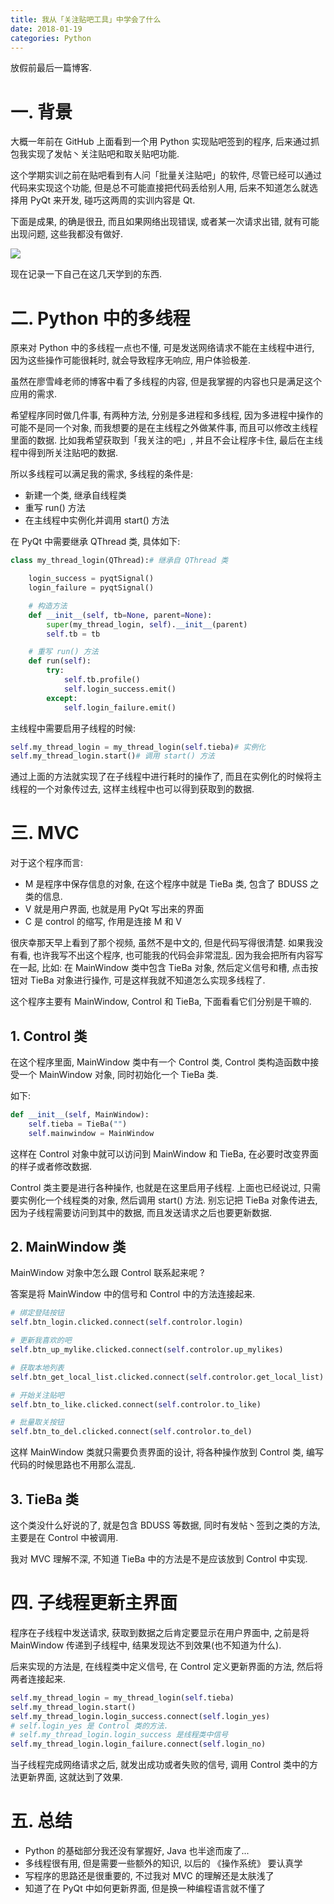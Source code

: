```yaml
---
title: 我从「关注贴吧工具」中学会了什么
date: 2018-01-19
categories: Python
---
```


放假前最后一篇博客.
<!--more-->


# 一. 背景

大概一年前在 GitHub 上面看到一个用 Python 实现贴吧签到的程序, 后来通过抓包我实现了发帖丶关注贴吧和取关贴吧功能. 

这个学期实训之前在贴吧看到有人问「批量关注贴吧」的软件, 尽管已经可以通过代码来实现这个功能, 但是总不可能直接把代码丢给别人用, 后来不知道怎么就选择用 PyQt 来开发, 碰巧这两周的实训内容是 Qt.

下面是成果, 的确是很丑, 而且如果网络出现错误, 或者某一次请求出错, 就有可能出现问题, 这些我都没有做好. 

![](https://wx1.sinaimg.cn/mw690/0065Ozb6gy1fnm4c1sye5j30h40i0js3.jpg)

现在记录一下自己在这几天学到的东西.

# 二. Python 中的多线程

原来对 Python 中的多线程一点也不懂, 可是发送网络请求不能在主线程中进行, 因为这些操作可能很耗时, 就会导致程序无响应, 用户体验极差.

虽然在廖雪峰老师的博客中看了多线程的内容, 但是我掌握的内容也只是满足这个应用的需求.

希望程序同时做几件事, 有两种方法, 分别是多进程和多线程, 因为多进程中操作的可能不是同一个对象, 而我想要的是在主线程之外做某件事, 而且可以修改主线程里面的数据. 比如我希望获取到「我关注的吧」, 并且不会让程序卡住, 最后在主线程中得到所关注贴吧的数据. 

所以多线程可以满足我的需求, 多线程的条件是:

- 新建一个类, 继承自线程类
- 重写 run() 方法
- 在主线程中实例化并调用 start() 方法

在 PyQt 中需要继承 QThread 类, 具体如下:

```python
class my_thread_login(QThread):# 继承自 QThread 类

    login_success = pyqtSignal()
    login_failure = pyqtSignal()

    # 构造方法
    def __init__(self, tb=None, parent=None):
        super(my_thread_login, self).__init__(parent)
        self.tb = tb

    # 重写 run() 方法
    def run(self):
        try:
            self.tb.profile()
            self.login_success.emit()
        except:
            self.login_failure.emit()
```

主线程中需要启用子线程的时候:

```python
self.my_thread_login = my_thread_login(self.tieba)# 实例化
self.my_thread_login.start()# 调用 start() 方法
```

通过上面的方法就实现了在子线程中进行耗时的操作了, 而且在实例化的时候将主线程的一个对象传过去, 这样主线程中也可以得到获取到的数据.



# 三. MVC

对于这个程序而言:
- M 是程序中保存信息的对象, 在这个程序中就是 TieBa 类, 包含了 BDUSS 之类的信息.
- V 就是用户界面, 也就是用 PyQt 写出来的界面
- C 是 control 的缩写, 作用是连接 M 和 V

很庆幸那天早上看到了那个视频, 虽然不是中文的, 但是代码写得很清楚. 如果我没有看, 也许我写不出这个程序, 也可能我的代码会非常混乱. 因为我会把所有内容写在一起, 比如: 在 MainWindow 类中包含 TieBa 对象, 然后定义信号和槽, 点击按钮对 TieBa 对象进行操作, 可是这样我就不知道怎么实现多线程了.

这个程序主要有 MainWindow, Control 和 TieBa, 下面看看它们分别是干嘛的.

## 1. Control 类
在这个程序里面, MainWindow 类中有一个 Control 类, Control 类构造函数中接受一个 MainWindow 对象, 同时初始化一个 TieBa 类.

如下:
```python
def __init__(self, MainWindow):
    self.tieba = TieBa("")
    self.mainwindow = MainWindow
```

这样在 Control 对象中就可以访问到 MainWindow 和 TieBa, 在必要时改变界面的样子或者修改数据.

Control 类主要是进行各种操作, 也就是在这里启用子线程. 上面也已经说过, 只需要实例化一个线程类的对象, 然后调用 start() 方法. 别忘记把 TieBa 对象传进去, 因为子线程需要访问到其中的数据, 而且发送请求之后也要更新数据.

## 2. MainWindow 类

MainWindow 对象中怎么跟 Control 联系起来呢 ? 

答案是将 MainWindow 中的信号和 Control 中的方法连接起来.

```python
# 绑定登陆按钮
self.btn_login.clicked.connect(self.controlor.login)

# 更新我喜欢的吧
self.btn_up_mylike.clicked.connect(self.controlor.up_mylikes)

# 获取本地列表
self.btn_get_local_list.clicked.connect(self.controlor.get_local_list)

# 开始关注贴吧
self.btn_to_like.clicked.connect(self.controlor.to_like)

# 批量取关按钮
self.btn_to_del.clicked.connect(self.controlor.to_del)
```

这样 MainWindow 类就只需要负责界面的设计, 将各种操作放到 Control 类, 编写代码的时候思路也不用那么混乱. 

## 3. TieBa 类

这个类没什么好说的了, 就是包含 BDUSS 等数据, 同时有发帖丶签到之类的方法, 主要是在 Control 中被调用.

我对 MVC 理解不深, 不知道 TieBa 中的方法是不是应该放到 Control 中实现.

# 四. 子线程更新主界面

程序在子线程中发送请求, 获取到数据之后肯定要显示在用户界面中, 之前是将 MainWindow 传递到子线程中, 结果发现达不到效果(也不知道为什么).

后来实现的方法是, 在线程类中定义信号, 在 Control 定义更新界面的方法, 然后将两者连接起来.

```python
self.my_thread_login = my_thread_login(self.tieba)
self.my_thread_login.start()
self.my_thread_login.login_success.connect(self.login_yes)
# self.login_yes 是 Control 类的方法. 
# self.my_thread_login.login_success 是线程类中信号
self.my_thread_login.login_failure.connect(self.login_no)
```

当子线程完成网络请求之后, 就发出成功或者失败的信号, 调用 Control 类中的方法更新界面, 这就达到了效果.

# 五. 总结

- Python 的基础部分我还没有掌握好, Java 也半途而废了...
- 多线程很有用, 但是需要一些额外的知识, 以后的 《操作系统》 要认真学
- 写程序的思路还是很重要的, 不过我对 MVC 的理解还是太肤浅了
- 知道了在 PyQt 中如何更新界面, 但是换一种编程语言就不懂了